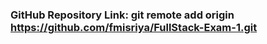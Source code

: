 ### GitHub Repository Link: git remote add origin https://github.com/fmisriya/FullStack-Exam-1.git


